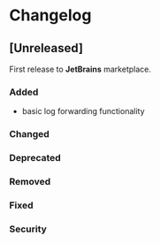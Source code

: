 # Changelog

## [Unreleased]

First release to **JetBrains** marketplace.

### Added
- basic log forwarding functionality
### Changed

### Deprecated

### Removed

### Fixed

### Security
